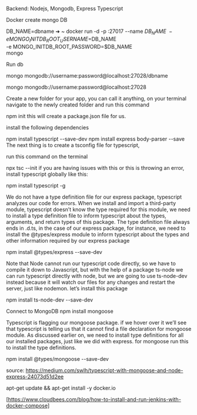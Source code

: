 Backend: Nodejs, Mongodb, Express Typescript

Docker create mongo DB

DB_NAME=dbname
➜ ~ docker run -d -p <whateverport>:27017 --name $DB_NAME \
-e MONGO_INITDB_ROOT_USERNAME=$DB_NAME \
-e MONGO_INITDB_ROOT_PASSWORD=$DB_NAME \
mongo

Run db

mongo mongodb://username:password@localhost:27028/dbname

mongo mongodb://username:password@localhost:27028

Create a new folder for your app, you can call it anything, on your terminal navigate to the newly created folder and run this command

npm init
this will create a package.json file for us.

install the following dependencies

npm install typescript --save-dev
npm install express body-parser --save
The next thing is to create a tsconfig file for typescript,

run this command on the terminal

npx tsc --init
if you are having issues with this or this is throwing an error, install typescript globally like this:

npm install typescript -g

We do not have a type definition file for our express package, typescript analyzes our code for errors. When we install and import a third-party module, typescript doesn’t know the type required for this module, we need to install a type definition file to inform typescript about the types, arguments, and return types of this package. The type definition file always ends in .d.ts, in the case of our express package, for instance, we need to install the @types/express module to inform typescript about the types and other information required by our express package

npm install @types/express --save-dev

Note that Node cannot run our typescript code directly, so we have to compile it down to Javascript, but with the help of a package ts-node we can run typescript directly with node, but we are going to use ts-node-dev instead because it will watch our files for any changes and restart the server, just like nodemon. let’s install this package

npm install ts-node-dev --save-dev

Connect to MongoDB
npm install mongoose

Typescript is flagging our mongoose package. if we hover over it we’ll see that typescript is telling us that it cannot find a file declaration for mongoose module. As discussed earlier on, we need to install type definitions for all our installed packages, just like we did with express. for mongoose run this to install the type definitions.

npm install @types/mongoose --save-dev

source: https://medium.com/swlh/typescript-with-mongoose-and-node-express-24073d51d2ee

apt-get update && apt-get install -y docker.io

[https://www.cloudbees.com/blog/how-to-install-and-run-jenkins-with-docker-compose]
